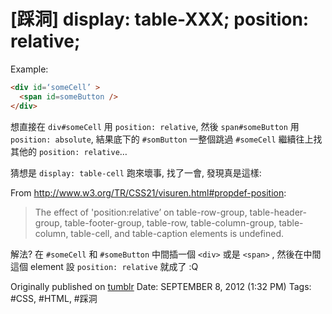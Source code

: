 [踩洞] display: table-XXX; position: relative;
==============================================

Example:

```html
<div id=‘someCell’ >
  <span id=someButton />
</div>
```

想直接在 `div#someCell` 用 `position: relative`, 然後 `span#someButton` 用 `position: absolute`, 結果底下的 `#somButton` 一整個跳過 `#someCell` 繼續往上找其他的 `position: relative`…

猜想是 `display: table-cell` 跑來壞事, 找了一會, 發現真是這樣:

From http://www.w3.org/TR/CSS21/visuren.html#propdef-position:

> The effect of 'position:relative’ on table-row-group, table-header-group, table-footer-group, table-row, table-column-group, table-column, table-cell, and table-caption elements is undefined.

解法? 在 `#someCell` 和 `#someButton` 中間插一個 `<div>` 或是 `<span>` , 然後在中間這個 element 設 `position: relative` 就成了 :Q

Originally published on [tumblr](http://rein-notes.tumblr.com/post/31107609228/%E8%B8%A9%E6%B4%9E-display-table-xxx-position-relative)
Date: SEPTEMBER 8, 2012 (1:32 PM)
Tags: #CSS, #HTML, #踩洞
